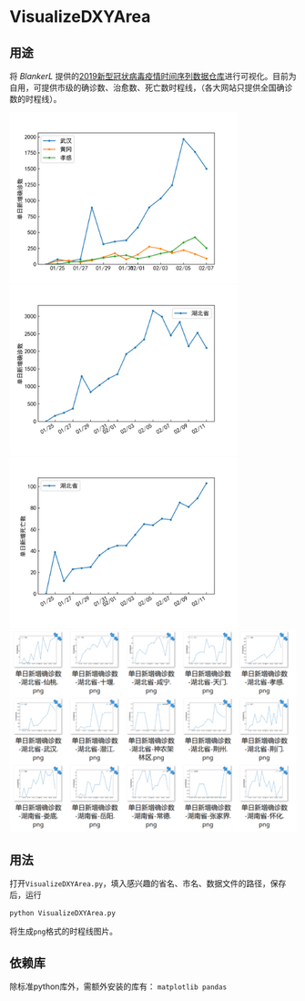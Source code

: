 # VisualizeDXYArea
## 用途
将 *BlankerL* 提供的[2019新型冠状病毒疫情时间序列数据仓库](https://github.com/BlankerL/DXY-COVID-19-Data)进行可视化。目前为自用，可提供市级的确诊数、治愈数、死亡数时程线，（各大网站只提供全国确诊数的时程线）。

<img src="单日新增确诊数.png" width=400 />
<img src="单日新增确诊数-湖北省.png" width=400 />
<img src="单日新增死亡数-湖北省.png" width=400 />
<img src="multi-province.png" width=600 />

## 用法
打开`VisualizeDXYArea.py`，填入感兴趣的省名、市名、数据文件的路径，保存后，运行
```
python VisualizeDXYArea.py
```
将生成`png`格式的时程线图片。

## 依赖库
除标准python库外，需额外安装的库有：
`matplotlib pandas`